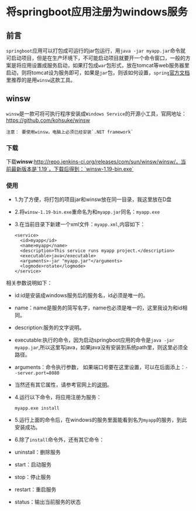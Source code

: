 # 将springboot应用注册为windows服务

## 前言
`springboot`应用可以打包成可运行的jar包运行，用`java -jar myapp.jar`命令就可启动项目，但是在生产环境下，不可能启动项目就要开一个命令窗口，一般的方案是将应用设置成服务启动，如果打包成`war`包形式，放在tomcat等web服务器里启动，则将tomcat设为服务即可，如果是`jar`包，则该如何设置，`spring`[官方文档](http://docs.spring.io/spring-boot/docs/1.4.1.BUILD-SNAPSHOT/reference/htmlsingle/#deployment-windows)里推荐的是用`winsw`这款工具。

## winsw
`winsw`是一款可将可执行程序安装成`Windows Service`的开源小工具，官网地址：https://github.com/kohsuke/winsw   

    注意： 要使用winsw，电脑上必须已经安装`.NET framework`

### 下载
下载**winsw**:http://repo.jenkins-ci.org/releases/com/sun/winsw/winsw/，当前最新版本是`1.19`，下载后得到：`winsw-1.19-bin.exe`

### 使用
- 1.为了方便，将打包的项目jar和winsw放在同一目录，我这里放在D盘
- 2.将`winsw-1.19-bin.exe`重命名为和`myapp.jar`同名：`myapp.exe`
- 3.在当前目录下新建一个xml文件：`myapp.xml`,内容如下：

  ```
  <service>
    <id>myapp</id>
    <name>myapp</name>
    <description>This service runs myapp project.</description>
    <executable>java</executable>
    <arguments>-jar "myapp.jar"</arguments>
    <logmode>rotate</logmode>
  </service>
  ```
 相关参数说明如下：
 - id:id是安装成windows服务后的服务名，id必须是唯一的。
 - name：name是服务的简写名字，name也必须是唯一的，这里我设为和id相同。
 - description:服务的文字说明。
 - executable:执行的命令，因为启动springboot应用的命令是`java -jar myapp.jar`,所以这里写java，如果java没有安装到系统path里，则这里必须全路径。
 - arguments：命令执行参数， 如果端口号要在这里设置，可以在后面添上：`--server.port=8080`
 - 当然还有其它属性，请参考官网上的[说明](https://github.com/kohsuke/winsw)。

- 4.运行以下命令，将应用注册为服务：
  
  ```
  myapp.exe install
  ```
- 5.运行上面的命令后，在windows的服务里面能看到名为`myapp`的服务，到此安装成功。
- 6.除了`install`命令外，还有其它命令：

 - uninstall：删除服务
 - start：启动服务
 - stop：停止服务
 - restart：重启服务
 - status：输出当前服务的状态
